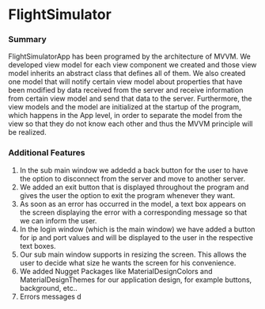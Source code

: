 # FlightSimulator

### Summary
FlightSimulatorApp has been programed by the architecture of MVVM. 
We developed view model for each view component we created and those view model inherits an abstract class that defines all of them.
We also created one model that will notify certain view model about properties that have been modified by data received from the server 
and receive information from certain view model and send that data to the server.
Furthermore, the view models and the model are initialized at the startup of the program, which happens in the App level, 
in order to separate the model from the view so that they do not know each other and thus the MVVM principle will be realized.

### Additional Features
1. In the sub main window we addedd a back button for the user to have the option to disconnect from the server and move to another server.
2. We added an exit button that is displayed throughout the program and gives the user the option to exit the program whenever they want.
3. As soon as an error has occurred in the model, a text box appears on the screen displaying the error with a corresponding message so that we can inform the user.
4. In the login window (which is the main window) we have added a button for ip and port values and will be displayed to the user in the respective text boxes.
5. Our sub main window supports in resizing the screen. This allows the user to decide what size he wants the screen for his convenience.
6. We added Nugget Packages like MaterialDesignColors and MaterialDesignThemes for our application design, for example buttons, background, etc..
7. Errors messages d
